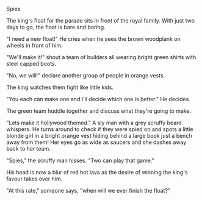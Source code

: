 Spies

The king's float for the parade sits in front of the royal family. With just two days to go, the float is bare and boring.

"I need a new float!" He cries when he sees the brown woodplank on wheels in front of him.

"We'll make it!" shout a team of builders all wearing bright green shirts with steel capped boots.

"No, we will!" declare another group of people in orange vests.

The king watches them fight like little kids.

"You each can make one and I'll decide which one is better." He decides.

The green team huddle together and discuss what they're going to make.

"Lets make it hollywood themed." A sly man with a grey scruffy beard whispers. He turns around to check if they were spied on and spots a little blonde girl in a bright orange vest hiding behind a large book just a bench away from them! Her eyes go as wide as saucers and she dashes away back to her team.

"Spies," the scruffy man hisses. "Two can play that game."

His head is now a blur of red hot lava as the desire of winning the king's favour takes over him.

"At this rate," someone says, "when will we ever finish the float?"
